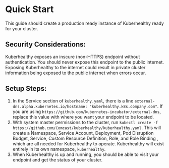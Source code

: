 # Quick Start

This guide should create a production ready instance of Kuberhealthy ready for your cluster.  

## Security Considerations:

Kuberhealthy exposes an inscure (non-HTTPS) endpoint without authentication.  You should never expose this endpoint to the public internet.  Exposing Kuberhealthy to the internet could result in private cluster information being exposed to the public internet when errors occur.



## Setup Steps:

1. In the Service section of `kuberhealthy.yaml`, there is a line `external-dns.alpha.kubernetes.io/hostname: "kuberhealthy.k8s.company.com"`. If you are using `https://github.com/kubernetes-incubator/external-dns`, replace this value with where you want your endpoint to be located.
2. With system master permissions to the cluster, run `kubectl create -f https://github.com/Comcast/kuberhealthy/kuberhealthy.yaml`. This will create a Namespace, Service Account, Deployment, Pod Disruption Budget, Service, Custom Resource Definition, Role, and Role Binding , which are all needed for Kuberhealthy to operate.  Kuberhealthy will exist entirely in its own namespace, `kuberhealthy`.
3. When Kuberhealthy is up and running, you should be able to visit your endpoint and get the status of your cluster.
